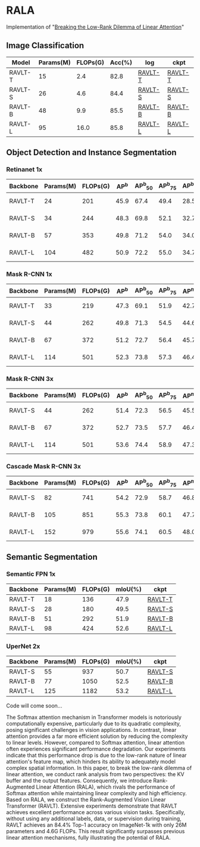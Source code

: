 # RALA
Implementation of "[Breaking the Low-Rank Dilemma of Linear Attention](https://arxiv.org/abs/2411.07635)"

## Image Classification
|Model|Params(M)|FLOPs(G)|Acc(%)|log|ckpt|
|-|-|-|-|-|-|
|RAVLT-T|15|2.4|82.8|[RAVLT-T](https://huggingface.co/aldjalkdf/RAVLT/blob/main/RAVLT_T_log.txt)|[RAVLT-T](https://huggingface.co/aldjalkdf/RAVLT/blob/main/RAVLT_T.pth)
|RAVLT-S|26|4.6|84.4|[RAVLT-S](https://huggingface.co/aldjalkdf/RAVLT/blob/main/RAVLT_S_log.txt)|[RAVLT-S](https://huggingface.co/aldjalkdf/RAVLT/blob/main/RAVLT_S.pth)
|RAVLT-B|48|9.9|85.5|[RAVLT-B](https://huggingface.co/aldjalkdf/RAVLT/blob/main/RAVLT_B_log.txt)|[RAVLT-B](https://huggingface.co/aldjalkdf/RAVLT/blob/main/RAVLT_B.pth)
|RAVLT-L|95|16.0|85.8|[RAVLT-L](https://huggingface.co/aldjalkdf/RAVLT/blob/main/RAVLT_L_log.txt)|[RAVLT-L](https://huggingface.co/aldjalkdf/RAVLT/blob/main/RAVLT_L.pth)

## Object Detection and Instance Segmentation
### Retinanet 1x
|Backbone|Params(M)|FLOPs(G)|AP<sup>b</sup>|AP<sup>b</sup><sub>50</sub>|AP<sup>b</sup><sub>75</sub>|AP<sup>b</sup><sub>S</sub>|AP<sup>b</sup><sub>M</sub>|AP<sup>b</sup><sub>L</sub>|ckpt|
|-|-|-|-|-|-|-|-|-|-|
|RAVLT-T|24 |201 |45.9 |67.4 |49.4 |28.5 |50.1 |60.8|[RAVLT-T](https://huggingface.co/aldjalkdf/RAVLT/blob/main/retinanet_t_1x_12_epoch.pth)|
|RAVLT-S|34 |244 |48.3 |69.8 |52.1 |32.7 |52.8 |63.6|[RAVLT-S](https://huggingface.co/aldjalkdf/RAVLT/blob/main/retinanet_s_1x_12_epoch.pth)|
|RAVLT-B|57 |353 |49.8 |71.2 |54.0 |34.0 |54.3 |64.9|[RAVLT-B](https://huggingface.co/aldjalkdf/RAVLT/blob/main/retinanet_b_1x_12_epoch.pth)|
|RAVLT-L|104 |482 |50.9 |72.2 |55.0 |34.7 |55.7 |65.4|[RAVLT-L](https://huggingface.co/aldjalkdf/RAVLT/blob/main/retinanet_l_1x_12_epoch.pth)|

### Mask R-CNN 1x
|Backbone|Params(M)|FLOPs(G)|AP<sup>b</sup>|AP<sup>b</sup><sub>50</sub>|AP<sup>b</sup><sub>75</sub>|AP<sup>m</sup>|AP<sup>m</sup><sub>50</sub>|AP<sup>m</sup><sub>75</sub>|ckpt|
|-|-|-|-|-|-|-|-|-|-|
|RAVLT-T|33 |219 |47.3 |69.1 |51.9 |42.7 |66.2 |46.0|[RAVLT-T](https://huggingface.co/aldjalkdf/RAVLT/blob/main/maskrcnn_t_1x_12_epoch.pth)|
|RAVLT-S|44 |262 |49.8 |71.3 |54.5 |44.6 |68.5 |48.2|[RAVLT-S](https://huggingface.co/aldjalkdf/RAVLT/blob/main/maskrcnn_s_1x_12_epoch.pth)|
|RAVLT-B|67 |372 |51.2 |72.7 |56.4 |45.7 |69.9 |49.5|[RAVLT-B](https://huggingface.co/aldjalkdf/RAVLT/blob/main/maskrcnn_b_1x_12_epoch.pth)|
|RAVLT-L|114 |501 |52.3 |73.8 |57.3 |46.4 |71.1 |50.4|[RAVLT-L](https://huggingface.co/aldjalkdf/RAVLT/blob/main/maskrcnn_l_1x_12_epoch.pth)|

### Mask R-CNN 3x
|Backbone|Params(M)|FLOPs(G)|AP<sup>b</sup>|AP<sup>b</sup><sub>50</sub>|AP<sup>b</sup><sub>75</sub>|AP<sup>m</sup>|AP<sup>m</sup><sub>50</sub>|AP<sup>m</sup><sub>75</sub>|ckpt|
|-|-|-|-|-|-|-|-|-|-|
|RAVLT-S|44 |262 |51.4 |72.3 |56.5 |45.5 |69.7 |48.8|[RAVLT-S](https://huggingface.co/aldjalkdf/RAVLT/blob/main/maskrcnn_s_3x_36_epoch.pth)|
|RAVLT-B|67 |372 |52.7 |73.5 |57.7 |46.4 |70.6 |50.2|[RAVLT-B](https://huggingface.co/aldjalkdf/RAVLT/blob/main/maskrcnn_b_3x_36_epoch.pth)|
|RAVLT-L|114 |501 |53.6 |74.4 |58.9 |47.3 |71.6 |51.2|[RAVLT-L](https://huggingface.co/aldjalkdf/RAVLT/blob/main/maskrcnn_l_3x_36_epoch.pth)|

### Cascade Mask R-CNN  3x
|Backbone|Params(M)|FLOPs(G)|AP<sup>b</sup>|AP<sup>b</sup><sub>50</sub>|AP<sup>b</sup><sub>75</sub>|AP<sup>m</sup>|AP<sup>m</sup><sub>50</sub>|AP<sup>m</sup><sub>75</sub>|ckpt|
|-|-|-|-|-|-|-|-|-|-|
|RAVLT-S|82 |741 |54.2 |72.9 |58.7 |46.8 |70.5 |50.9|[RAVLT-S](https://huggingface.co/aldjalkdf/RAVLT/blob/main/Casmaskrcnn_s_3x_36_epoch.pth)|
|RAVLT-B|105 |851 |55.3 |73.8 |60.1 |47.7 |71.4 |52.1|[RAVLT-B](https://huggingface.co/aldjalkdf/RAVLT/blob/main/Casmaskrcnn_b_3x_36_epoch.pth)|
|RAVLT-L|152 |979 |55.6 |74.1 |60.5 |48.0 |71.8 |52.3|[RAVLT-L](https://huggingface.co/aldjalkdf/RAVLT/blob/main/Casmaskrcnn_l_3x_36_epoch.pth)|

## Semantic Segmentation
### Semantic FPN 1x
|Backbone|Params(M)|FLOPs(G)|mIoU(%)|ckpt|
|-|-|-|-|-|
|RAVLT-T|18 |136 |47.9|[RAVLT-T](https://huggingface.co/aldjalkdf/RAVLT/blob/main/fpn_t_1x.pth) |
|RAVLT-S|28 |180 |49.5|[RAVLT-S](https://huggingface.co/aldjalkdf/RAVLT/blob/main/fpn_s_1x.pth) |
|RAVLT-B|51 |292 |51.9|[RAVLT-B](https://huggingface.co/aldjalkdf/RAVLT/blob/main/fpn_b_1x.pth) |
|RAVLT-L|98 |424 |52.6|[RAVLT-L](https://huggingface.co/aldjalkdf/RAVLT/blob/main/fpn_l_1x.pth) | 

### UperNet 2x
|Backbone|Params(M)|FLOPs(G)|mIoU(%)|ckpt|
|-|-|-|-|-|
|RAVLT-S|55 |937 |50.7|[RAVLT-S](https://huggingface.co/aldjalkdf/RAVLT/blob/main/uper_s_2x.pth)|
|RAVLT-B|77 |1050 |52.5|[RAVLT-B](https://huggingface.co/aldjalkdf/RAVLT/blob/main/uper_b_2x.pth)|
|RAVLT-L|125 |1182 |53.2|[RAVLT-L](https://huggingface.co/aldjalkdf/RAVLT/blob/main/uper_l_2x.pth)|

Code will come soon...

The Softmax attention mechanism in Transformer models is notoriously computationally expensive, particularly due to its quadratic complexity, posing significant challenges in vision applications. In contrast, linear attention provides a far more efficient solution by reducing the complexity to linear levels. However, compared to Softmax attention, linear attention often experiences significant performance degradation. Our experiments indicate that this performance drop is due to the low-rank nature of linear attention's feature map, which hinders its ability to adequately model complex spatial information. In this paper, to break the low-rank dilemma of linear attention, we conduct rank analysis from two perspectives: the KV buffer and the output features. Consequently, we introduce Rank-Augmented Linear Attention (RALA), which rivals the performance of Softmax attention while maintaining linear complexity and high efficiency. Based on RALA, we construct the Rank-Augmented Vision Linear Transformer (RAVLT). Extensive experiments demonstrate that RAVLT achieves excellent performance across various vision tasks. Specifically, without using any additional labels, data, or supervision during training, RAVLT achieves an 84.4% Top-1 accuracy on ImageNet-1k with only 26M parameters and 4.6G FLOPs. This result significantly surpasses previous linear attention mechanisms, fully illustrating the potential of RALA. 
